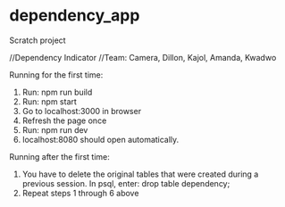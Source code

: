 # dependency_app
Scratch project

//Dependency Indicator
//Team: Camera, Dillon, Kajol, Amanda, Kwadwo


Running for the first time:
1) Run: npm run build
2) Run: npm start
3) Go to localhost:3000 in browser
4) Refresh the page once
5) Run: npm run dev
6) localhost:8080 should open automatically. 

Running after the first time:
1) You have to delete the original tables that were created during a previous session. In psql, enter: drop table dependency;
2) Repeat steps 1 through 6 above
